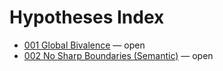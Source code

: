 # Hypotheses Index

- [001 Global Bivalence](001-global-bivalence.md) — open
- [002 No Sharp Boundaries (Semantic)](002-no-sharp-boundaries.md) — open


